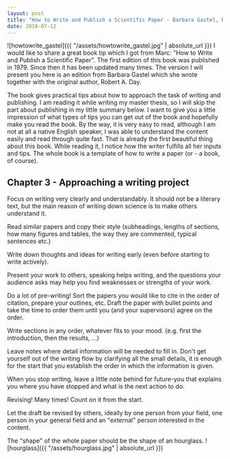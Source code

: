 ```yaml
---
layout: post
title: "How to Write and Publish a Scientific Paper - Barbara Gastel, Robert A. Day"
date: 2018-07-12
---
```

![howtowrite_gastel]({{ "/assets/howtowrite_gastel.jpg" | absolute_url }})
I would like to share a great book tip which I got from Marc: "How to Write and Publish a Scientific Paper". The first edition of this book was published in 1979. Since then it has been updated many times. The version I will present you here is an edition from Barbara Gastel which she wrote together with the original author, Robert A. Day.

The book gives practical tips about how to approach the task of writing and publishing. I am reading it while writing my master thesis, so I will skip the part about publishing in my little summary below. I want to give you a little impression of what types of tips you can get out of the book and hopefully make you read the book. By the way, it is very easy to read, although I am not at all a native English speaker, I was able to understand the content easily and read through quite fast. That is already the first beautiful thing about this book. While reading it, I notice how the writer fulfills all her inputs and tips. The whole book is a template of how to write a paper (or - a book, of course).

## Chapter 3 - Approaching a writing project
Focus on writing very clearly and understandably. It should not be a literary text, but the main reason of writing down science is to make others understand it.

Read similar papers and copy their style (subheadings, lengths of sections, how many figures and tables, the way they are commented, typical sentences etc.)

Write down thoughts and ideas for writing early (even before starting to write actively).

Present your work to others, speaking helps writing, and the questions your audience asks may help you find weaknesses or strengths of your work.

Do a lot of pre-writing! Sort the papers you would like to cite in the order of citation, prepare your outlines, etc. Draft the paper with bullet points and take the time to order them until you (and your supervisors) agree on the order.

Write sections in any order, whatever fits to your mood. (e.g. first the introduction, then the results, ...)

Leave notes where detail information will be needed to fill in. Don't get yourself out of the writing flow by clarifying all the small details, it is enough for the start that you establish the order in which the information is given.

When you stop writing, leave a little note behind for future-you that explains you where you have stopped and what is the next action to do.

Revising! Many times! Count on it from the start.

Let the draft be revised by others, ideally by one person from your field, one person in your general field and an "external" person interested in the content.

The "shape" of the whole paper should be the shape of an hourglass. ![hourglass]({{ "/assets/hourglass.jpg" | absolute_url }})
